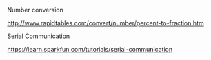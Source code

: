Number conversion

http://www.rapidtables.com/convert/number/percent-to-fraction.htm 

Serial Communication

https://learn.sparkfun.com/tutorials/serial-communication 

